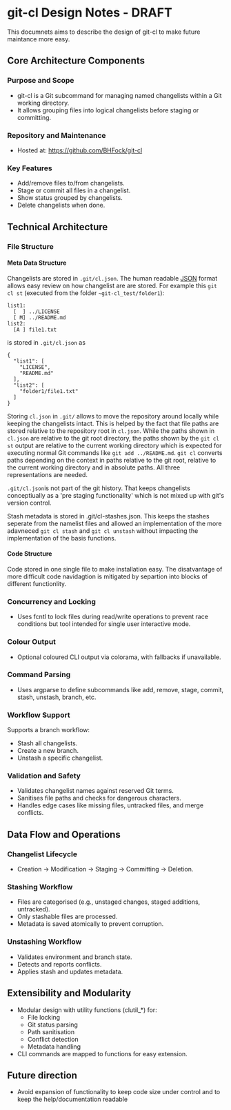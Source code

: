 # git-cl Design Notes - DRAFT

This documnets aims to describe the design of git-cl to make future maintance more easy.

## Core Architecture Components

### Purpose and Scope

- git-cl is a Git subcommand for managing named changelists within a Git working directory.
- It allows grouping files into logical changelists before staging or committing.

### Repository and Maintenance

- Hosted at: https://github.com/BHFock/git-cl

### Key Features

- Add/remove files to/from changelists.
- Stage or commit all files in a changelist.
- Show status grouped by changelists.
- Delete changelists when done.

## Technical Architecture

### File Structure

#### Meta Data Structure

Changelists are stored in `.git/cl.json`. The human readable [JSON](https://en.wikipedia.org/wiki/JSON) format allows easy review on how changelist are are stored. For example this `git cl st` (executed from the folder `~git-cl_test/folder1`): 

```
list1:
  [  ] ../LICENSE
  [ M] ../README.md
list2:
  [A ] file1.txt
```

is stored in `.git/cl.json` as 

```
{
  "list1": [
    "LICENSE",
    "README.md"
  ],
  "list2": [
    "folder1/file1.txt"
  ]
}
```

Storing `cl.json` in `.git/` allows to move the repository around locally while keeping the changelists intact. This is helped by the fact that file paths are stored relative to the repository root in `cl.json`. While the paths shown in `cl.json` are relative to the git root directory, the paths shown by the `git cl st` output are relative to the current working directory which is expected for executing normal Git commands like `git add ../README.md`. `git cl` converts paths depending on the context in paths relative to the git root, relative to the current working directory and in absolute paths. All three representations are needed.

`.git/cl.json`is not part of the git history. That keeps changelists conceptiually as a 'pre staging functionality' which is not mixed up with git's version control.
  
Stash metadata is stored in .git/cl-stashes.json. This keeps the stashes seperate from the namelist files and allowed an implementation of the more adavneced `git cl stash` and `git cl unstash` without impacting the implementation of the basis functions. 

#### Code Structure

Code stored in one single file to make installation easy. The disatvantage of more difficult code navidagtion is mitigated by separtion into blocks of different functionlity.
 

### Concurrency and Locking

- Uses fcntl to lock files during read/write operations to prevent race conditions but tool intended for single user interactive mode.

### Colour Output

- Optional coloured CLI output via colorama, with fallbacks if unavailable.

### Command Parsing

- Uses argparse to define subcommands like add, remove, stage, commit, stash, unstash, branch, etc.

### Workflow Support

Supports a branch workflow:
- Stash all changelists.
- Create a new branch.
- Unstash a specific changelist.

### Validation and Safety

- Validates changelist names against reserved Git terms.
- Sanitises file paths and checks for dangerous characters.
- Handles edge cases like missing files, untracked files, and merge conflicts.

## Data Flow and Operations

### Changelist Lifecycle

- Creation → Modification → Staging → Committing → Deletion.

### Stashing Workflow

- Files are categorised (e.g., unstaged changes, staged additions, untracked).
- Only stashable files are processed.
- Metadata is saved atomically to prevent corruption.

### Unstashing Workflow

- Validates environment and branch state.
- Detects and reports conflicts.
- Applies stash and updates metadata.

## Extensibility and Modularity

- Modular design with utility functions (clutil_*) for:
  - File locking
  - Git status parsing
  - Path sanitisation
  - Conflict detection
  - Metadata handling
- CLI commands are mapped to functions for easy extension.

## Future direction

- Avoid expansion of functionality to keep code size under control and to keep the help/documentation readable
